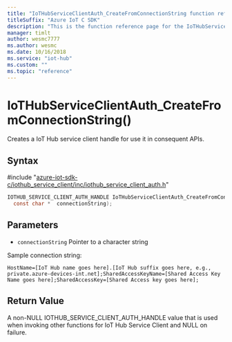 ```yaml
---                             
title: "IoTHubServiceClientAuth_CreateFromConnectionString function reference | Microsoft Docs" 
titleSuffix: "Azure IoT C SDK"            
description: "This is the function reference page for the IoTHubServiceClientAuth_CreateFromConnectionString() function in the Azure IoT C SDK. This SDK is used with Azure IoT Hub and Azure IoT Hub Device Provisioning Service"            
manager: timlt                 
author: wesmc7777              
ms.author: wesmc               
ms.date: 10/16/2018                    
ms.service: "iot-hub"             
ms.custom: ""                
ms.topic: "reference"        
---                            
```


# IoTHubServiceClientAuth_CreateFromConnectionString()

Creates a IoT Hub service client handle for use it in consequent APIs.

## Syntax

\#include "[azure-iot-sdk-c/iothub_service_client/inc/iothub_service_client_auth.h](../iothub-service-client-auth-h.md)"  
```C
IOTHUB_SERVICE_CLIENT_AUTH_HANDLE IoTHubServiceClientAuth_CreateFromConnectionString(
  const char *  connectionString);
```

## Parameters
* `connectionString` Pointer to a character string

Sample connection string: 
```
HostName=[IoT Hub name goes here].[IoT Hub suffix goes here, e.g., private.azure-devices-int.net];SharedAccessKeyName=[Shared Access Key Name goes here];SharedAccessKey=[Shared Access key goes here];
```

## Return Value
A non-NULL IOTHUB_SERVICE_CLIENT_AUTH_HANDLE value that is used when invoking other functions for IoT Hub Service Client and NULL on failure.

